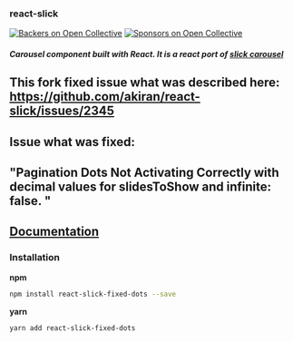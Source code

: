 ### react-slick

[![Backers on Open Collective](https://opencollective.com/react-slick/backers/badge.svg)](#backers) [![Sponsors on Open Collective](https://opencollective.com/react-slick/sponsors/badge.svg)](#sponsors)

##### Carousel component built with React. It is a react port of [slick carousel](http://kenwheeler.github.io/slick/)

## This fork fixed issue what was described here: https://github.com/akiran/react-slick/issues/2345
## Issue what was fixed: 
## "Pagination Dots Not Activating Correctly with decimal values for slidesToShow and infinite: false. "

## [Documentation](http://react-slick.neostack.com)

### Installation

**npm**

```bash
npm install react-slick-fixed-dots --save
```

**yarn**

```bash
yarn add react-slick-fixed-dots
```
